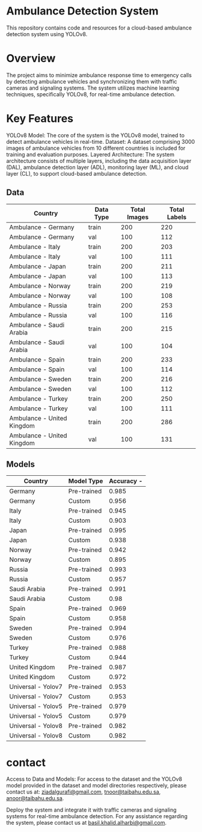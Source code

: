 # Ambulance Detection System
This repository contains code and resources for a cloud-based ambulance detection system using YOLOv8.

# Overview
The project aims to minimize ambulance response time to emergency calls by detecting ambulance vehicles and synchronizing them with traffic cameras and signaling systems. The system utilizes machine learning techniques, specifically YOLOv8, for real-time ambulance detection.

# Key Features
YOLOv8 Model: The core of the system is the YOLOv8 model, trained to detect ambulance vehicles in real-time.
Dataset: A dataset comprising 3000 images of ambulance vehicles from 10 different countries is included for training and evaluation purposes.
Layered Architecture: The system architecture consists of multiple layers, including the data acquisition layer (DAL), ambulance detection layer (ADL), monitoring layer (ML), and cloud layer (CL), to support cloud-based ambulance detection.


## Data 

| Country              | Data Type | Total Images | Total Labels 
|----------------------|-----------|--------------|--------------|
| Ambulance - Germany  | train     | 200          | 220          | 
| Ambulance - Germany  | val       | 100          | 112          | 
| Ambulance - Italy    | train     | 200          | 203          | 
| Ambulance - Italy    | val       | 100          | 111          | 
| Ambulance - Japan    | train     | 200          | 211          | 
| Ambulance - Japan    | val       | 100          | 113          | 
| Ambulance - Norway   | train     | 200          | 219          | 
| Ambulance - Norway   | val       | 100          | 108          | 
| Ambulance - Russia   | train     | 200          | 253          | 
| Ambulance - Russia   | val       | 100          | 116          | 
| Ambulance - Saudi Arabia | train  | 200          | 215         | 
| Ambulance - Saudi Arabia | val    | 100          | 104         | 
| Ambulance - Spain    | train     | 200          | 233          | 
| Ambulance - Spain    | val       | 100          | 114          | 
| Ambulance - Sweden   | train     | 200          | 216          | 
| Ambulance - Sweden   | val       | 100          | 112          | 
| Ambulance - Turkey   | train     | 200          | 250          | 
| Ambulance - Turkey   | val       | 100          | 111          | 
| Ambulance - United Kingdom | train | 200        | 286          | 
| Ambulance - United Kingdom | val   | 100        | 131          | 



## Models

| Country          | Model Type        | Accuracy -             | 
| ---------------- | ----------------- | ---------------------- | 
| Germany          | Pre-trained       | 0.985                  |
| Germany          | Custom            | 0.956                  |
| Italy            | Pre-trained       | 0.945                  |
| Italy            | Custom            | 0.903                  |
| Japan            | Pre-trained       | 0.995                  |
| Japan            | Custom            | 0.938                  |
| Norway           | Pre-trained       | 0.942                  |
| Norway           | Custom            | 0.895                  |
| Russia           | Pre-trained       | 0.993                  |
| Russia           | Custom            | 0.957                  |
| Saudi Arabia     | Pre-trained       | 0.991                  |
| Saudi Arabia     | Custom            |  0.98                  |
| Spain            | Pre-trained       | 0.969                  |
| Spain            | Custom            | 0.958                  |
| Sweden           | Pre-trained       | 0.994                  |
| Sweden           | Custom            | 0.976                  |
| Turkey           | Pre-trained       | 0.988                  |
| Turkey           | Custom            | 0.944                  |
| United Kingdom   | Pre-trained       | 0.987                  |
| United Kingdom   | Custom            | 0.972                  |
| Universal - Yolov7 | Pre-trained     | 0.953                  |
| Universal - Yolov7 | Custom          | 0.953                  |
| Universal - Yolov5 | Pre-trained     | 0.979                  |
| Universal - Yolov5 | Custom          | 0.979                  |
| Universal - Yolov8 | Pre-trained     | 0.982                  |
| Universal - Yolov8 | Custom          | 0.982                  |



# contact

Access to Data and Models: For access to the dataset and the YOLOv8 model provided in the dataset and model directories respectively,
please contact us at: ziadalgurafi@gmail.com, tnoor@taibahu.edu.sa, anoor@taibahu.edu.sa.

Deploy the system and integrate it with traffic cameras and signaling systems for real-time ambulance detection. For any assistance regarding the system, please contact us at basil.khalid.alharbi@gmail.com.
